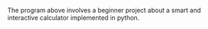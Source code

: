 The program above involves a beginner project about a smart and interactive calculator implemented in python.
